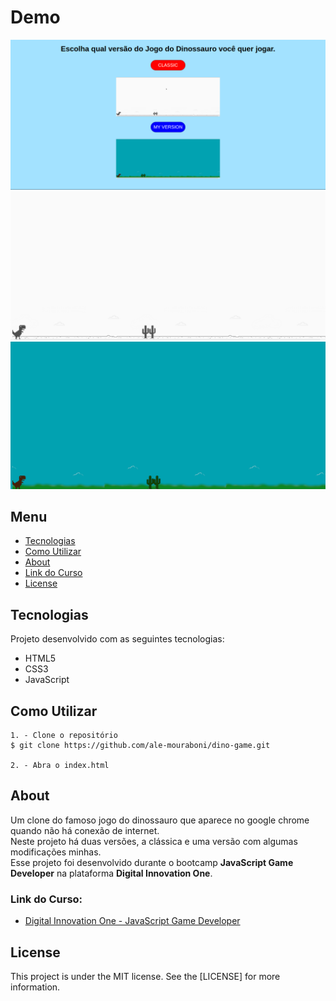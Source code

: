 # Demo
![Demo](readme/demo.png)
![Demo](readme/demo-2.png)
![Demo](readme/demo-3.png)

## Menu
* [Tecnologias](#Tecnologias)
* [Como Utilizar](#Como-Utilizar)
* [About](#About)
* [Link do Curso](#Link-do-Curso)
* [License](#License)

## Tecnologias
Projeto desenvolvido com as seguintes tecnologias:
* HTML5
* CSS3
* JavaScript

## Como Utilizar
```
1. - Clone o repositório
$ git clone https://github.com/ale-mouraboni/dino-game.git

2. - Abra o index.html
```

## About
Um clone do famoso jogo do dinossauro que aparece no google chrome quando não há conexão de internet.  
Neste projeto há duas versões, a clássica e uma versão com algumas modificações minhas.  
Esse projeto foi desenvolvido durante o bootcamp **JavaScript Game Developer** na plataforma **Digital Innovation One**.

### Link do Curso:

* [Digital Innovation One - JavaScript Game Developer](https://digitalinnovation.one/)

## License
This project is under the MIT license. See the [LICENSE] for more information.

